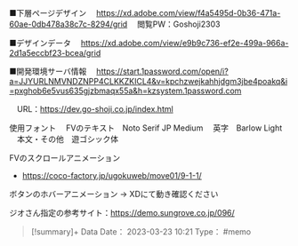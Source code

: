 ■下層ページデザイン
　https://xd.adobe.com/view/f4a5495d-0b36-471a-60ae-0db478a38c7c-8294/grid
　閲覧PW：Goshoji2303

■デザインデータ
　https://xd.adobe.com/view/e9b9c736-ef2e-499a-966a-2d1a5eccbf23-bcea/grid

■開発環境サーバ情報
　https://start.1password.com/open/i?a=JJYURLNMVNDZNPP4CLKKZKICL4&v=kpchzwejkahhjdgm3jbe4poakq&i=pxghob6e5vus635gjzbmaqx55a&h=kzsystem.1password.com

　URL：https://dev.go-shoji.co.jp/index.html

使用フォント
　FVのテキスト　Noto Serif JP Medium
　英字　Barlow Light
　本文・その他　遊ゴシック体

FVのスクロールアニメーション
- https://coco-factory.jp/ugokuweb/move01/9-1-1/

ボタンのホバーアニメーション
→ XDにて動き確認ください

ジオさん指定の参考サイト：https://demo.sungrove.co.jp/096/



> [!summary]+ Data
> Date： 2023-03-23 10:21
> Type： #memo 